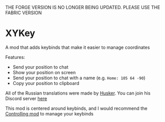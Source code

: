 THE FORGE VERSION IS NO LONGER BEING UPDATED. PLEASE USE THE FABRIC VERSION

# XYKey
A mod that adds keybinds that make it easier to manage coordinates

Features:
- Send your position to chat
- Show your position on screen
- Send your position to chat with a name (e.g. ``Home: 105 64 -90``)
- Copy your position to clipboard

All of the Russian translations were made by [Husker](https://github.com/TheHusker). You can join his Discord server [here](https://discord.gg/53ZxcjgPFK)

This mod is centered around keybinds, and I would recommend the [Controlling mod](https://www.curseforge.com/minecraft/mc-mods/controlling) to manage your keybinds
